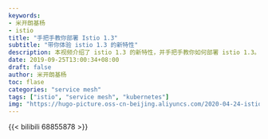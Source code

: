 ```yaml
---
keywords:
- 米开朗基杨 
- istio
title: "手把手教你部署 Istio 1.3"
subtitle: "带你体验 istio 1.3 的新特性"
description: 本视频介绍了 istio 1.3 的新特性，并手把手教你如何部署 istio 1.3。
date: 2019-09-25T13:00:34+08:00
draft: false
author: 米开朗基杨
toc: flase 
categories: "service mesh"
tags: ["istio", "service mesh", "kubernetes"]
img: "https://hugo-picture.oss-cn-beijing.aliyuncs.com/2020-04-24-istio-1.3-tour.webp"
---
```


<!--more-->

{{< bilibili 68855878 >}}

